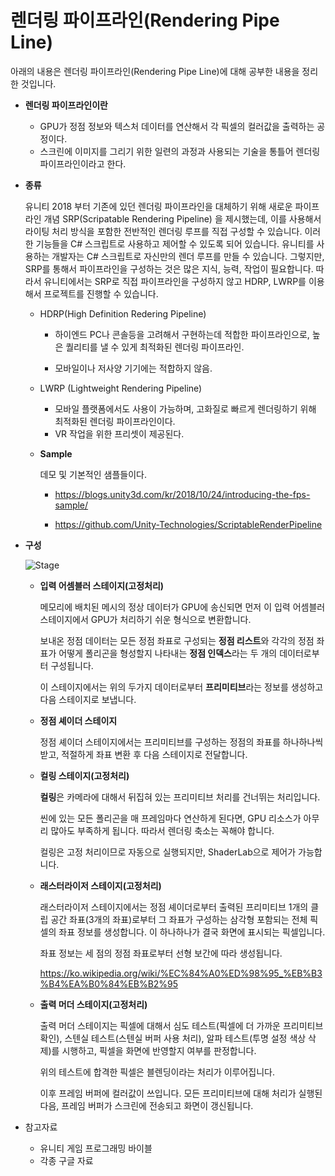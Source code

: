 # 렌더링 파이프라인(Rendering Pipe Line)



아래의 내용은 렌더링 파이프라인(Rendering Pipe Line)에 대해 공부한 내용을 정리한 것입니다.

* **렌더링 파이프라인이란**
  * GPU가 정점 정보와 텍스처 데이터를 연산해서 각 픽셀의 컬러값을 출력하는 공정이다.
  * 스크린에 이미지를 그리기 위한 일련의 과정과 사용되는 기술을 통틀어 렌더링 파이프라인이라고 한다.



* **종류**

  유니티 2018 부터 기존에 있던 렌더링 파이프라인을 대체하기 위해 새로운 파이프라인 개념 SRP(Scripatable Rendering Pipeline) 을 제시했는데,  이를 사용해서 라이팅 처리 방식을 포함한 전반적인 렌더링 루프를 직접 구성할 수 있습니다.  이러한 기능들을 C# 스크립트로 사용하고 제어할 수 있도록 되어 있습니다. 유니티를 사용하는 개발자는 C# 스크립트로 자신만의 렌더 루프를 만들 수 있습니다. 그렇지만,  SRP를 통해서 파이프라인을 구성하는 것은 많은 지식, 능력, 작업이 필요합니다. 따라서 유니티에서는 SRP로 직접 파이프라인을 구성하지 않고 HDRP, LWRP를 이용해서 프로젝트를 진행할 수 있습니다.

  * HDRP(High Definition Redering Pipeline)

    * 하이엔드 PC나 콘솔등을 고려해서 구현하는데 적합한 파이프라인으로, 높은 퀄리티를 낼 수 있게 최적화된 렌더링 파이프라인.

    * 모바일이나 저사양 기기에는 적합하지 않음. 

  * LWRP (Lightweight Rendering Pipeline)

    * 모바일 플랫폼에서도 사용이 가능하며, 고화질로 빠르게 렌더링하기 위해 최적화된 렌더링 파이프라인이다.
    * VR 작업을 위한 프리셋이 제공된다.

  * **Sample**

     데모 및 기본적인 샘플들이다.

    * <https://blogs.unity3d.com/kr/2018/10/24/introducing-the-fps-sample/> 

    *  https://github.com/Unity-Technologies/ScriptableRenderPipeline

      

* **구성**

  ![Stage](C:\Users\strip\Desktop\Github\렌더링파이프라인\Stage.PNG)

  * **입력 어셈블러 스테이지(고정처리)**

    메모리에 배치된 메시의 정상 데이터가 GPU에 송신되면 먼저 이 입력 어셈블러 스테이지에서 GPU가 처리하기 쉬운 형식으로 변환합니다.

    보내온 정점 데이터는 모든 정점 좌표로 구성되는 **정점 리스트**와 각각의 정점 좌표가 어떻게 폴리곤을 형성할지 나타내는 **정점 인덱스**라는 두 개의 데이터로부터 구성됩니다. 

    이 스테이지에서는 위의 두가지 데이터로부터 **프리미티브**라는 정보를 생성하고 다음 스테이지로 보냅니다.

  * **정점 셰이더 스테이지**

    정점 셰이더 스테이지에서는 프리미티브를 구성하는 정점의 좌표를 하나하나씩 받고, 적절하게 좌표 변환 후 다음 스테이지로 전달합니다.

  * **컬링 스테이지(고정처리)**

    **컬링**은 카메라에 대해서 뒤집혀 있는 프리미티브 처리를 건너뛰는 처리입니다. 

    씬에 있는 모든 폴리곤을 매 프레임마다 연산하게 된다면, GPU 리소스가 아무리 많아도 부족하게 됩니다. 따라서 렌더링 축소는 꼭해야 합니다.

    컬링은 고정 처리이므로 자동으로 실행되지만, ShaderLab으로 제어가 가능합니다. 

  * **래스터라이저 스테이지(고정처리)**

    래스터라이저 스테이지에서는 정점 셰이더로부터 출력된 프리미티브 1개의 클립 공간 좌표(3개의 좌표)로부터 그 좌표가 구성하는 삼각형 포함되는 전체 픽셀의 좌표 정보를 생성합니다. 이 하나하나가 결국 화면에 표시되는 픽셀입니다.

    좌표 정보는 세 점의 정점 좌표로부터 선형 보간에 따라 생성됩니다.

    <https://ko.wikipedia.org/wiki/%EC%84%A0%ED%98%95_%EB%B3%B4%EA%B0%84%EB%B2%95>

  * **출력 머더 스테이지(고정처리)**

    출력 머더 스테이지는 픽셀에 대해서 심도 테스트(픽셀에 더 가까운 프리미티브 확인), 스텐실 테스트(스텐실 버퍼 사용 처리), 알파 테스트(투명 설정 색상 삭제)를 시행하고, 픽셀을 화면에 반영할지 여부를 판정합니다.

    위의 테스트에 합격한 픽셀은 블렌딩이라는 처리가 이루어집니다.

    이후 프레임 버퍼에 컬러값이 쓰입니다. 모든 프리미티브에 대해 처리가 실행된 다음, 프레임 버퍼가 스크린에 전송되고 화면이 갱신됩니다.

    

* 참고자료

  * 유니티 게임 프로그래밍 바이블 
  * 각종 구글 자료

  



